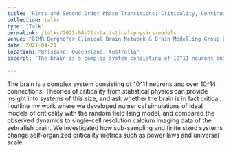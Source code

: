 ```yaml
---
title: "First and Second Order Phase Transitions: Criticality, Continuity and Confusion"
collection: talks
type: "Talk"
permalink: /talks/2021-04-21-statistical-physics-models
venue: "QIMR Berghofer Clinical Brain Network & Brain Modelling Group Lab Meeting"
date: 2021-04-21
location: "Brisbane, Queensland, Australia"
excerpt: 'The brain is a complex system consisting of 10^11 neurons and over 10^14 connections. Theories of criticality from statistical physics can provide insight into systems of this size, and ask whether the brain is in fact critical. I outline my work where we developed numerical simulations of ideal models of criticality with the random field Ising model, and compared the observed dynamics to single-cell resolution calcium imaging data of the zebrafish brain. We investigated how sub-sampling and finite sized systems change self-organized criticality metrics such as power laws and universal scale.'

---
```


The brain is a complex system consisting of 10^11 neurons and over 10^14 connections. Theories of criticality from statistical physics can provide insight into systems of this size, and ask whether the brain is in fact critical. I outline my work where we developed numerical simulations of ideal models of criticality with the random field Ising model, and compared the observed dynamics to single-cell resolution calcium imaging data of the zebrafish brain. We investigated how sub-sampling and finite sized systems change self-organized criticality metrics such
as power laws and universal scale.
